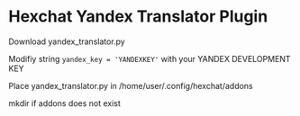 # Hexchat Yandex Translator Plugin

Download yandex_translator.py

Modifiy string `yandex_key = 'YANDEXKEY'` with your YANDEX DEVELOPMENT KEY

Place yandex_translator.py in /home/user/.config/hexchat/addons

mkdir if addons does not exist
